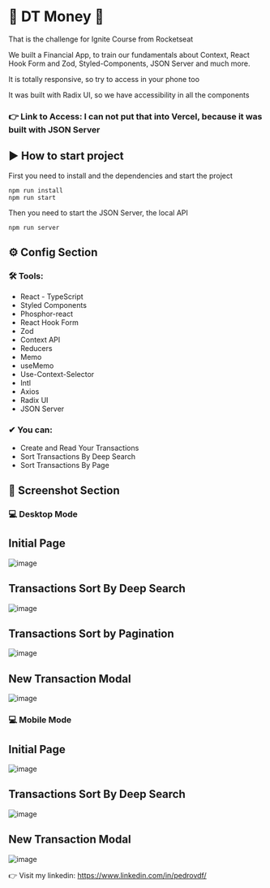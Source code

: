 # 🚀 DT Money 🚀

That is the challenge for Ignite Course from Rocketseat

We built a Financial App, to train our fundamentals about Context, React Hook Form and Zod, Styled-Components, JSON Server and much more.

It is totally responsive, so try to access in your phone too

It was built with Radix UI, so we have accessibility in all the components

### 👉 Link to Access: I can not put that into Vercel, because it was built with JSON Server

## ▶ How to start project

First you need to install and the dependencies and start the project
```shell
npm run install
npm run start
```
Then you need to start the JSON Server, the local API
```shell
npm run server
```

## ⚙ Config Section

 ### 🛠 Tools:
 - React - TypeScript
 - Styled Components
 - Phosphor-react
 - React Hook Form
 - Zod
 - Context API
 - Reducers
 - Memo
 - useMemo
 - Use-Context-Selector
 - Intl
 - Axios
 - Radix UI
 - JSON Server
 

 
### ✔ You can:
- Create and Read Your Transactions
- Sort Transactions By Deep Search
- Sort Transactions By Page 


 ## 📸 Screenshot Section
### 💻 Desktop Mode

## Initial Page
![image](https://user-images.githubusercontent.com/62482908/184242228-24b1614c-e0e1-4691-ada3-f698814dd678.png)

## Transactions Sort By Deep Search
![image](https://user-images.githubusercontent.com/62482908/184242299-8119ba57-7b07-4da5-afbf-a8eae1af6f86.png)

## Transactions Sort by Pagination
![image](https://user-images.githubusercontent.com/62482908/184242338-543f6495-493d-4b18-bb9f-31710ea52dca.png)

## New Transaction Modal
![image](https://user-images.githubusercontent.com/62482908/184242364-4382ee22-b9c2-4638-882a-3ad97459ea64.png)


### 💻 Mobile Mode
## Initial Page
![image](https://user-images.githubusercontent.com/62482908/184242400-c50a86ff-5924-45fb-8934-ea0b6fbb74ef.png)

## Transactions Sort By Deep Search
![image](https://user-images.githubusercontent.com/62482908/184242429-cd90f93a-5adb-4cc7-902b-2ee72474bd1b.png)

## New Transaction Modal
![image](https://user-images.githubusercontent.com/62482908/184242451-7dd5c925-78c2-4078-b09b-5f3be31fdbb1.png)



👉 Visit my linkedin: https://www.linkedin.com/in/pedrovdf/

